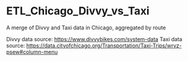 # ETL_Chicago_Divvy_vs_Taxi
A merge of Divvy and Taxi data in Chicago, aggregated by route

Divvy data source: https://www.divvybikes.com/system-data
Taxi data source: https://data.cityofchicago.org/Transportation/Taxi-Trips/wrvz-psew#column-menu
